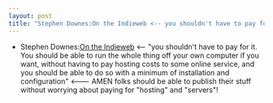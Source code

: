 ```yaml
---
layout: post
title: "Stephen Downes:On the Indieweb <-- you shouldn't have to pay for 'hosting' and 'servers' and it should be easy for everybody"
---
```

* Stephen Downes:[On the Indieweb](https://halfanhour.blogspot.com/2021/02/on-indieweb.html)  <-- "you shouldn't have to pay for it. You should be able to run the whole thing off your own computer if you want, without having to pay hosting costs to some online service, and you should be able to do so with a minimum of installation and configuration" <--- AMEN folks should be able to publish their stuff without worrying about paying for "hosting" and "servers"!
